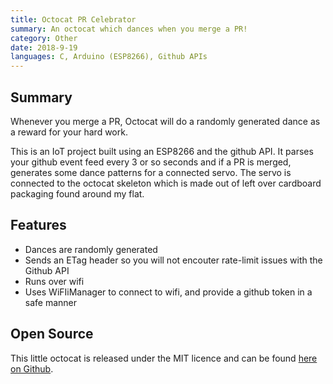 ```yaml
---
title: Octocat PR Celebrator
summary: An octocat which dances when you merge a PR!
category: Other
date: 2018-9-19
languages: C, Arduino (ESP8266), Github APIs
---
```


## Summary

Whenever you merge a PR, Octocat will do a randomly generated dance as a reward for your hard work.

This is an IoT project built using an ESP8266 and the github API. It parses your github event feed every 3 or so seconds and if a PR is merged, generates some dance patterns for a connected servo. The servo is connected to the octocat skeleton which is made out of left over cardboard packaging found around my flat.

## Features

- Dances are randomly generated
- Sends an ETag header so you will not encouter rate-limit issues with the Github API
- Runs over wifi
- Uses WiFIiManager to connect to wifi, and provide a github token in a safe manner

## Open Source

This little octocat is released under the MIT licence and can be found [here on Github](https://github.com/Weetbix/arduino-pr-merged-celebration).
